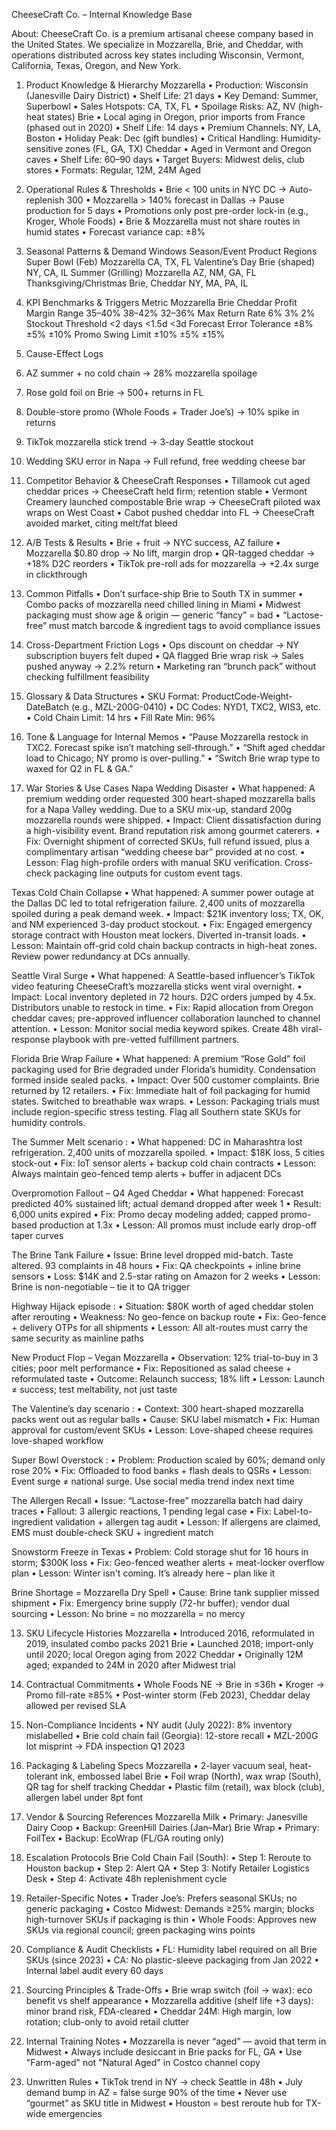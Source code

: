 CheeseCraft Co. – Internal Knowledge Base

About:
CheeseCraft Co. is a premium artisanal cheese company based in the United States. We specialize in Mozzarella, Brie, and Cheddar, with operations distributed across key states including Wisconsin, Vermont, California, Texas, Oregon, and New York.
1. Product Knowledge & Hierarchy
Mozzarella
•	Production: Wisconsin (Janesville Dairy District)
•	Shelf Life: 21 days
•	Key Demand: Summer, Superbowl
•	Sales Hotspots: CA, TX, FL
•	Spoilage Risks: AZ, NV (high-heat states)
Brie
•	Local aging in Oregon, prior imports from France (phased out in 2020)
•	Shelf Life: 14 days
•	Premium Channels: NY, LA, Boston
•	Holiday Peak: Dec (gift bundles)
•	Critical Handling: Humidity-sensitive zones (FL, GA, TX)
Cheddar
•	Aged in Vermont and Oregon caves
•	Shelf Life: 60–90 days
•	Target Buyers: Midwest delis, club stores
•	Formats: Regular, 12M, 24M Aged
2. Operational Rules & Thresholds
•	Brie < 100 units in NYC DC → Auto-replenish 300
•	Mozzarella > 140% forecast in Dallas → Pause production for 5 days
•	Promotions only post pre-order lock-in (e.g., Kroger, Whole Foods)
•	Brie & Mozzarella must not share routes in humid states
•	Forecast variance cap: ±8%
3. Seasonal Patterns & Demand Windows
Season/Event	Product	Regions
Super Bowl (Feb)	Mozzarella	CA, TX, FL
Valentine’s Day	Brie (shaped)	NY, CA, IL
Summer (Grilling)	Mozzarella	AZ, NM, GA, FL
Thanksgiving/Christmas	Brie, Cheddar	NY, MA, PA, IL

4. KPI Benchmarks & Triggers
Metric	Mozzarella	Brie	Cheddar
Profit Margin Range	35–40%	38–42%	32–36%
Max Return Rate	6%	3%	2%
Stockout Threshold	<2 days	<1.5d	<3d
Forecast Error Tolerance	±8%	±5%	±10%
Promo Swing Limit	±10%	±5%	±15%

5. Cause-Effect Logs
1.	AZ summer + no cold chain → 28% mozzarella spoilage
2.	Rose gold foil on Brie → 500+ returns in FL
3.	Double-store promo (Whole Foods + Trader Joe’s) → 10% spike in returns
4.	TikTok mozzarella stick trend → 3-day Seattle stockout
5.	Wedding SKU error in Napa → Full refund, free wedding cheese bar

6. Competitor Behavior & CheeseCraft Responses
•	Tillamook cut aged cheddar prices → CheeseCraft held firm; retention stable
•	Vermont Creamery launched compostable Brie wrap → CheeseCraft piloted wax wraps on West Coast
•	Cabot pushed cheddar into FL → CheeseCraft avoided market, citing melt/fat bleed
7. A/B Tests & Results
•	Brie + fruit → NYC success, AZ failure
•	Mozzarella $0.80 drop → No lift, margin drop
•	QR-tagged cheddar → +18% D2C reorders
•	TikTok pre-roll ads for mozzarella → +2.4x surge in clickthrough
8. Common Pitfalls
•	Don’t surface-ship Brie to South TX in summer
•	Combo packs of mozzarella need chilled lining in Miami
•	Midwest packaging must show age & origin — generic “fancy” = bad
•	“Lactose-free” must match barcode & ingredient tags to avoid compliance issues
9. Cross-Department Friction Logs
•	Ops discount on cheddar → NY subscription buyers felt duped
•	QA flagged Brie wrap risk → Sales pushed anyway → 2.2% return
•	Marketing ran “brunch pack” without checking fulfillment feasibility
10. Glossary & Data Structures
•	SKU Format: ProductCode-Weight-DateBatch (e.g., MZL-200G-0410)
•	DC Codes: NYD1, TXC2, WIS3, etc.
•	Cold Chain Limit: 14 hrs
•	Fill Rate Min: 96%
11. Tone & Language for Internal Memos
•	“Pause Mozzarella restock in TXC2. Forecast spike isn’t matching sell-through.”
•	“Shift aged cheddar load to Chicago; NY promo is over-pulling.”
•	“Switch Brie wrap type to waxed for Q2 in FL & GA.”
 12. War Stories & Use Cases
Napa Wedding Disaster
•	What happened: A premium wedding order requested 300 heart-shaped mozzarella balls for a Napa Valley wedding. Due to a SKU mix-up, standard 200g mozzarella rounds were shipped.
•	Impact: Client dissatisfaction during a high-visibility event. Brand reputation risk among gourmet caterers.
•	Fix: Overnight shipment of corrected SKUs, full refund issued, plus a complimentary artisan “wedding cheese bar” provided at no cost.
•	Lesson: Flag high-profile orders with manual SKU verification. Cross-check packaging line outputs for custom event tags.

Texas Cold Chain Collapse
•	What happened: A summer power outage at the Dallas DC led to total refrigeration failure. 2,400 units of mozzarella spoiled during a peak demand week.
•	Impact: $21K inventory loss; TX, OK, and NM experienced 3-day product stockout.
•	Fix: Engaged emergency storage contract with Houston meat lockers. Diverted in-transit loads.
•	Lesson: Maintain off-grid cold chain backup contracts in high-heat zones. Review power redundancy at DCs annually.

Seattle Viral Surge
•	What happened: A Seattle-based influencer’s TikTok video featuring CheeseCraft’s mozzarella sticks went viral overnight.
•	Impact: Local inventory depleted in 72 hours. D2C orders jumped by 4.5x. Distributors unable to restock in time.
•	Fix: Rapid allocation from Oregon cheddar caves; pre-approved influencer collaboration launched to channel attention.
•	Lesson: Monitor social media keyword spikes. Create 48h viral-response playbook with pre-vetted fulfillment partners.

Florida Brie Wrap Failure
•	What happened: A premium “Rose Gold” foil packaging used for Brie degraded under Florida’s humidity. Condensation formed inside sealed packs.
•	Impact: Over 500 customer complaints. Brie returned by 12 retailers.
•	Fix: Immediate halt of foil packaging for humid states. Switched to breathable wax wraps.
•	Lesson: Packaging trials must include region-specific stress testing. Flag all Southern state SKUs for humidity controls.

The Summer Melt scenario :
•	What happened: DC in Maharashtra lost refrigeration. 2,400 units of mozzarella spoiled.
•	Impact: $18K loss, 5 cities stock-out
•	Fix: IoT sensor alerts + backup cold chain contracts
•	Lesson: Always maintain geo-fenced temp alerts + buffer in adjacent DCs

Overpromotion Fallout – Q4 Aged Cheddar
•	What happened: Forecast predicted 40% sustained lift; actual demand dropped after week 1
•	Result: 6,000 units expired
•	Fix: Promo decay modeling added; capped promo-based production at 1.3x
•	Lesson: All promos must include early drop-off taper curves

The Brine Tank Failure
•	Issue: Brine level dropped mid-batch. Taste altered. 93 complaints in 48 hours
•	Fix: QA checkpoints + inline brine sensors
•	Loss: $14K and 2.5-star rating on Amazon for 2 weeks
•	Lesson: Brine is non-negotiable – tie it to QA trigger

Highway Hijack episode :
•	Situation: $80K worth of aged cheddar stolen after rerouting
•	Weakness: No geo-fence on backup route
•	Fix: Geo-fence + delivery OTPs for all shipments
•	Lesson: All alt-routes must carry the same security as mainline paths

New Product Flop – Vegan Mozzarella
•	Observation: 12% trial-to-buy in 3 cities; poor melt performance
•	Fix: Repositioned as salad cheese + reformulated taste
•	Outcome: Relaunch success; 18% lift
•	Lesson: Launch ≠ success; test meltability, not just taste

The Valentine’s day scenario :
•	Context: 300 heart-shaped mozzarella packs went out as regular balls
•	Cause: SKU label mismatch
•	Fix: Human approval for custom/event SKUs
•	Lesson: Love-shaped cheese requires love-shaped workflow

Super Bowl Overstock :
•	Problem: Production scaled by 60%; demand only rose 20%
•	Fix: Offloaded to food banks + flash deals to QSRs
•	Lesson: Event surge ≠ national surge. Use social media trend index next time

The Allergen Recall
•	Issue: “Lactose-free” mozzarella batch had dairy traces
•	Fallout: 3 allergic reactions, 1 pending legal case
•	Fix: Label-to-ingredient validation + allergen tag audit
•	Lesson: If allergens are claimed, EMS must double-check SKU + ingredient match


Snowstorm Freeze in Texas
•	Problem: Cold storage shut for 16 hours in storm; $300K loss
•	Fix: Geo-fenced weather alerts + meat-locker overflow plan
•	Lesson: Winter isn't coming. It’s already here – plan like it

Brine Shortage = Mozzarella Dry Spell
•	Cause: Brine tank supplier missed shipment
•	Fix: Emergency brine supply (72-hr buffer); vendor dual sourcing
•	Lesson: No brine = no mozzarella = no mercy

13. SKU Lifecycle Histories
Mozzarella
•	Introduced 2016, reformulated in 2019, insulated combo packs 2021
Brie
•	Launched 2018; import-only until 2020; local Oregon aging from 2022
Cheddar
•	Originally 12M aged; expanded to 24M in 2020 after Midwest trial

14. Contractual Commitments
•	Whole Foods NE → Brie in ≤36h
•	Kroger → Promo fill-rate ≥85%
•	Post-winter storm (Feb 2023), Cheddar delay allowed per revised SLA

15. Non-Compliance Incidents
•	NY audit (July 2022): 8% inventory mislabelled
•	Brie cold chain fail (Georgia): 12-store recall
•	MZL-200G lot misprint → FDA inspection Q1 2023

16. Packaging & Labeling Specs
Mozzarella
•	2-layer vacuum seal, heat-tolerant ink, embossed label
Brie
•	Foil wrap (North), wax wrap (South), QR tag for shelf tracking
Cheddar
•	Plastic film (retail), wax block (club), allergen label under 8pt font

 17. Vendor & Sourcing References
Mozzarella Milk
•	Primary: Janesville Dairy Coop
•	Backup: GreenHill Dairies (Jan–Mar)
Brie Wrap
•	Primary: FoilTex
•	Backup: EcoWrap (FL/GA routing only)

18. Escalation Protocols
Brie Cold Chain Fail (South):
•	Step 1: Reroute to Houston backup
•	Step 2: Alert QA
•	Step 3: Notify Retailer Logistics Desk
•	Step 4: Activate 48h replenishment cycle

 19. Retailer-Specific Notes
•	Trader Joe’s: Prefers seasonal SKUs; no generic packaging
•	Costco Midwest: Demands ≥25% margin; blocks high-turnover SKUs if packaging is thin
•	Whole Foods: Approves new SKUs via regional council; green packaging wins points

20. Compliance & Audit Checklists
•	FL: Humidity label required on all Brie SKUs (since 2023)
•	CA: No plastic-sleeve packaging from Jan 2022
•	Internal label audit every 60 days

21. Sourcing Principles & Trade-Offs
•	Brie wrap switch (foil → wax): eco benefit vs shelf appearance
•	Mozzarella additive (shelf life +3 days): minor brand risk, FDA-cleared
•	Cheddar 24M: High margin, low rotation; club-only to avoid retail clutter

 22. Internal Training Notes
•	Mozzarella is never “aged” — avoid that term in Midwest
•	Always include desiccant in Brie packs for FL, GA
•	Use "Farm-aged" not "Natural Aged" in Costco channel copy

23. Unwritten Rules
•	TikTok trend in NY → check Seattle in 48h
•	July demand bump in AZ = false surge 90% of the time
•	Never use “gourmet” as SKU title in Midwest
•	Houston = best reroute hub for TX-wide emergencies

